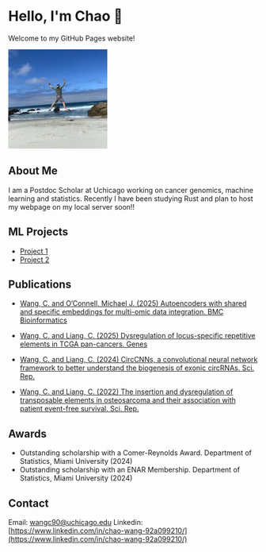 # Hello, I'm Chao 👋

Welcome to my GitHub Pages website!


<img src="images/jump.JPG" alt="Profile" width="200">


## About Me
I am a Postdoc Scholar at Uchicago working on cancer genomics, machine learning and statistics. Recently I have been studying Rust and plan to host my webpage on my local server soon!!

## ML Projects
- [Project 1](https://github.com/wangc90/AE_Data_Integration)
- [Project 2](https://github.com/wangc90/CircCNNs)

## Publications
- [Wang, C. and O’Connell, Michael J. (2025) Autoencoders with shared and specific embeddings for multi-omic data integration. BMC Bioinformatics](https://bmcbioinformatics.biomedcentral.com/articles/10.1186/s12859-025-06245-7)

- [Wang, C. and Liang, C. (2025) Dysregulation of locus-specific repetitive elements in TCGA pan-cancers. Genes](https://www.mdpi.com/2073-4425/16/5/528)

- [Wang, C. and Liang, C. (2024) CircCNNs, a convolutional neural network framework to better understand the biogenesis of exonic circRNAs. Sci. Rep.](https://www.nature.com/articles/s41598-024-69262-1)

- [Wang, C. and Liang, C. (2022) The insertion and dysregulation of transposable elements in osteosarcoma and their association with patient event-free survival. Sci. Rep.](https://www.nature.com/articles/s41598-021-04208-5)

## Awards
- Outstanding scholarship with a Comer-Reynolds Award. Department of Statistics, Miami University (2024)
- Outstanding scholarship with an ENAR Membership. Department of Statistics, Miami University (2024)

## Contact
Email: [wangc90@uchicago.edu](mailto:wangc90@uchicago.edu)
Linkedin: [https://www.linkedin.com/in/chao-wang-92a099210/](https://www.linkedin.com/in/chao-wang-92a099210/) 
